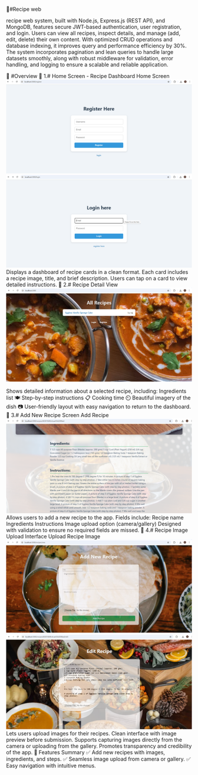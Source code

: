 🍲#Recipe web

recipe web system, built with Node.js, Express.js (REST API), and MongoDB, features secure JWT-based authentication, user registration, and login. Users can view all recipes, inspect details, and manage (add, edit, delete) their own content. With optimized CRUD operations and database indexing, it improves query and performance efficiency by 30%. The system incorporates pagination and lean queries to handle large datasets smoothly, along with robust middleware for validation, error handling, and logging to ensure a scalable and reliable application.

🌟 #Overview
📸 1.# Home Screen - Recipe Dashboard
Home Screen
<img src="image.png"> <img src="image-1.png">
Displays a dashboard of recipe cards in a clean format.
Each card includes a recipe image, title, and brief description.
Users can tap on a card to view detailed instructions.
📸 2.# Recipe Detail View
<img sec="image-2.png">  <img src="image-3.png">

Shows detailed information about a selected recipe, including:
Ingredients list 🍽️
Step-by-step instructions 📋
Cooking time ⏲️
Beautiful imagery of the dish 📷
User-friendly layout with easy navigation to return to the dashboard.
📸 3.# Add New Recipe Screen
Add Recipe
<img src="image-4.png"> 
Allows users to add a new recipe to the app.
Fields include:
Recipe name
Ingredients
Instructions
Image upload option (camera/gallery)
Designed with validation to ensure no required fields are missed.
📸 4.# Recipe Image Upload Interface
Upload Recipe Image
<img src="image-5.png"> <img src="image-6.png">
Lets users upload images for their recipes.
Clean interface with image preview before submission.
Supports capturing images directly from the camera or uploading from the gallery.
Promotes transparency and credibility of the app.
🚀 Features Summary
✅ Add new recipes with images, ingredients, and steps.
✅ Seamless image upload from camera or gallery.
✅ Easy navigation with intuitive menus.
